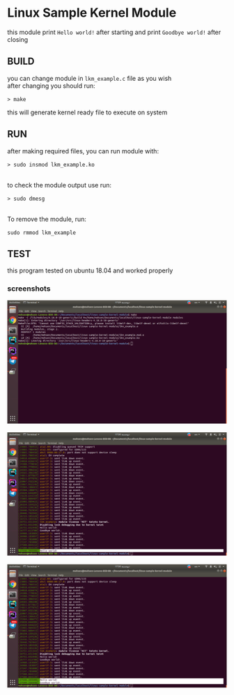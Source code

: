 # Linux Sample Kernel Module
this module print `Hello world!` after starting and print `Goodbye world!` after closing

## BUILD
you can change module in `lkm_example.c` file as you wish
<br/>
after changing you should run:
<br/>

```
> make
```
this will generate kernel ready file to execute on system

## RUN
after making required files, you can run module with:

```
> sudo insmod lkm_example.ko
```
<br/>
to check the module output use run:

```
> sudo dmesg
```
<br/>
To remove the module, run:

```
sudo rmmod lkm_example
```

## TEST
this program tested on ubuntu 18.04 and worked properly

### screenshots

![Alt text](screenshots/1.png?raw=true)
<br/><br/>
![Alt text](screenshots/2.png?raw=true)
<br/><br/>
![Alt text](screenshots/3.png?raw=true)